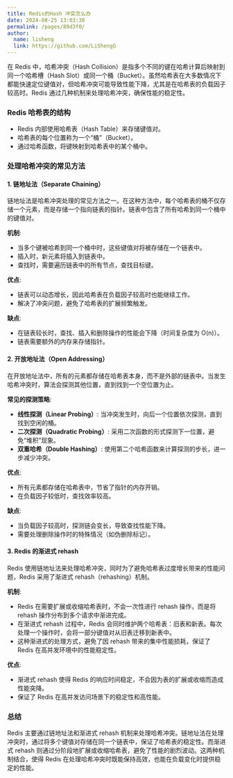 ```yaml
---
title: Redis的Hash 冲突怎么办
date: 2024-08-25 13:03:38
permalink: /pages/89d3f0/
author: 
  name: lisheng
  link: https://github.com/LiShengG
---
```



在 Redis 中，哈希冲突（Hash Collision）是指多个不同的键在哈希计算后映射到同一个哈希槽（Hash Slot）或同一个桶（Bucket）。虽然哈希表在大多数情况下都能快速定位键值对，但哈希冲突可能导致性能下降，尤其是在哈希表的负载因子较高时。Redis 通过几种机制来处理哈希冲突，确保性能的稳定性。

### Redis 哈希表的结构
- Redis 内部使用哈希表（Hash Table）来存储键值对。
- 哈希表的每个位置称为一个“桶”（Bucket）。
- 通过哈希函数，将键映射到哈希表中的某个桶中。

### 处理哈希冲突的常见方法

#### 1. **链地址法（Separate Chaining）**
链地址法是哈希冲突处理的常见方法之一。在这种方法中，每个哈希表的桶不仅存储一个元素，而是存储一个指向链表的指针。链表中包含了所有哈希到同一个桶中的键值对。

**机制**:
- 当多个键被哈希到同一个桶中时，这些键值对将被存储在一个链表中。
- 插入时，新元素将插入到链表中。
- 查找时，需要遍历链表中的所有节点，查找目标键。

**优点**:
- 链表可以动态增长，因此哈希表在负载因子较高时也能继续工作。
- 解决了冲突问题，避免了哈希表的扩展频繁触发。

**缺点**:
- 在链表较长时，查找、插入和删除操作的性能会下降（时间复杂度为 O(n)）。
- 链表需要额外的内存来存储指针。

#### 2. **开放地址法（Open Addressing）**
在开放地址法中，所有的元素都存储在哈希表本身，而不是外部的链表中。当发生哈希冲突时，算法会探测其他位置，直到找到一个空位置为止。

**常见的探测策略**:
- **线性探测（Linear Probing）**: 当冲突发生时，向后一个位置依次探测，直到找到空闲的桶。
- **二次探测（Quadratic Probing）**: 采用二次函数的形式探测下一位置，避免“堆积”现象。
- **双重哈希（Double Hashing）**: 使用第二个哈希函数来计算探测的步长，进一步减少冲突。

**优点**:
- 所有元素都存储在哈希表中，节省了指针的内存开销。
- 在负载因子较低时，查找效率较高。

**缺点**:
- 当负载因子较高时，探测链会变长，导致查找性能下降。
- 需要处理删除操作时的特殊情况（如伪删除标记）。

#### 3. **Redis 的渐进式 rehash**
Redis 使用链地址法来处理哈希冲突，同时为了避免哈希表过度增长带来的性能问题，Redis 采用了渐进式 rehash（rehashing）机制。

**机制**:
- Redis 在需要扩展或收缩哈希表时，不会一次性进行 rehash 操作，而是将 rehash 操作分布到多个请求中渐进完成。
- 在渐进式 rehash 过程中，Redis 会同时维护两个哈希表：旧表和新表。每次处理一个操作时，会将一部分键值对从旧表迁移到新表中。
- 这种渐进式的处理方式，避免了因 rehash 带来的集中性能损耗，保证了 Redis 在高并发环境中的性能稳定性。

**优点**:
- 渐进式 rehash 使得 Redis 的响应时间稳定，不会因为表的扩展或收缩而造成性能突降。
- 保证了 Redis 在高并发访问场景下的稳定性和高性能。

### 总结
Redis 主要通过链地址法和渐进式 rehash 机制来处理哈希冲突。链地址法在处理冲突时，通过将多个键值对存储在同一个链表中，保证了哈希表的稳定性。而渐进式 rehash 则通过分阶段地扩展或收缩哈希表，避免了性能的剧烈波动。这两种机制结合，使得 Redis 在处理哈希冲突时既能保持高效，也能在负载变化时提供稳定的性能。